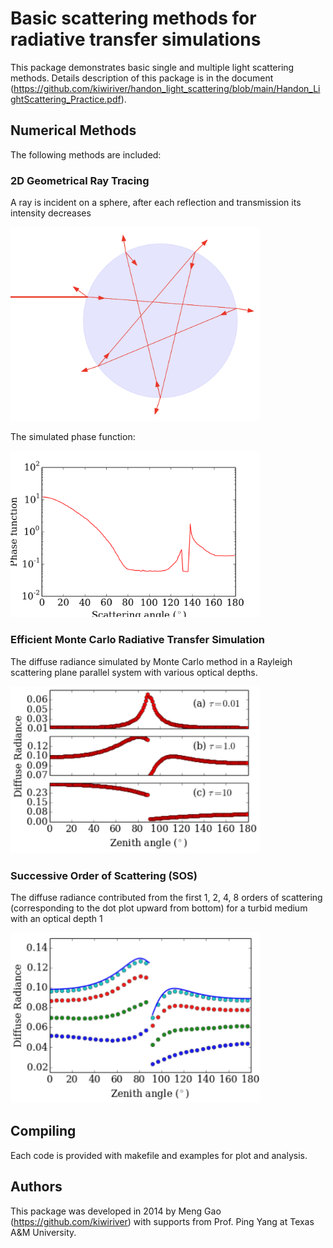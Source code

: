 # Basic scattering methods for radiative transfer simulations

This package demonstrates basic single and multiple light scattering methods.
Details description of this package is in the document (https://github.com/kiwiriver/handon_light_scattering/blob/main/Handon_LightScattering_Practice.pdf).


## Numerical Methods
The following methods are included:

### 2D Geometrical Ray Tracing
A ray is incident on a sphere, after each reflection and transmission its intensity decreases

<img src="https://github.com/kiwiriver/handon_light_scattering/blob/main/Ray_Tracing/example/ray_path.png" alt="drawing" width="400"/>

The simulated phase function:

<img src="https://github.com/kiwiriver/handon_light_scattering/blob/main/Ray_Tracing/example/sphere_nr_1.33/phase_function.png" alt="drawing" width="400"/>

### Efficient Monte Carlo Radiative Transfer Simulation
The diffuse radiance simulated by Monte Carlo method in a Rayleigh scattering plane parallel system with various optical depths.

<img src="https://github.com/kiwiriver/handon_light_scattering/blob/main/Monte_Carlo/example/mc.png" alt="drawing" width="400"/>


### Successive Order of Scattering (SOS)
The diffuse radiance contributed from the first 1, 2, 4, 8 orders of scattering (corresponding to the dot plot upward from bottom) for a turbid medium with an optical depth 1

<img src="https://github.com/kiwiriver/handon_light_scattering/blob/main/SOS/example/sos.png" alt="drawing" width="400"/>


## Compiling
Each code is provided with makefile and examples for plot and analysis.

## Authors
This package was developed in 2014 by Meng Gao (https://github.com/kiwiriver) with supports from Prof. Ping Yang at Texas A&M University. 
